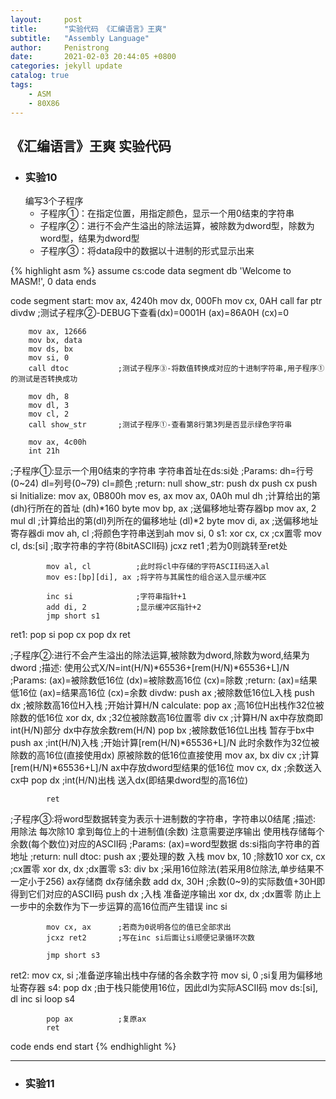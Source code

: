 ```yaml
---
layout:     post
title:      "实验代码 《汇编语言》王爽"
subtitle:   "Assembly Language"
author:     Penistrong
date:       2021-02-03 20:44:05 +0800
categories: jekyll update
catalog: true
tags:
    - ASM
    - 80X86
---
```


## 《汇编语言》王爽 实验代码

- ### 实验10
    编写3个子程序
    - 子程序①：在指定位置，用指定颜色，显示一个用0结束的字符串
    - 子程序②：进行不会产生溢出的除法运算，被除数为dword型，除数为word型，结果为dword型
    - 子程序③：将data段中的数据以十进制的形式显示出来

{% highlight asm %}
assume cs:code
data segment
    db 'Welcome to MASM!', 0
data ends

code segment
start:  mov ax, 4240h
        mov dx, 000Fh
        mov cx, 0AH
        call far ptr divdw  ;测试子程序②-DEBUG下查看(dx)=0001H (ax)=86A0H (cx)=0

        mov ax, 12666
        mov bx, data
        mov ds, bx
        mov si, 0
        call dtoc           ;测试子程序③-将数值转换成对应的十进制字符串,用子程序①的测试是否转换成功

        mov dh, 8
        mov dl, 3
        mov cl, 2
        call show_str       ;测试子程序①-查看第8行第3列是否显示绿色字符串

        mov ax, 4c00h
        int 21h
;子程序①:显示一个用0结束的字符串 字符串首址在ds:si处
;Params: dh=行号(0~24) dl=列号(0~79) cl=颜色
;return: null
show_str:   push dx
            push cx
            push si
Initialize: mov ax, 0B800h
            mov es, ax
            mov ax, 0A0h
            mul dh              ;计算给出的第(dh)行所在的首址 (dh)*160 byte
            mov bp, ax          ;送偏移地址寄存器bp
            mov ax, 2       
            mul dl              ;计算给出的第(dl)列所在的偏移地址 (dl)*2 byte
            mov di, ax          ;送偏移地址寄存器di
            mov ah, cl          ;将颜色字符串送到ah
            mov si, 0
s1:         xor cx, cx          ;cx置零
            mov cl, ds:[si]     ;取字符串的字符(8bitASCII码)
            jcxz ret1         ;若为0则跳转至ret处
            
            mov al, cl          ;此时将cl中存储的字符ASCII码送入al
            mov es:[bp][di], ax ;将字符与其属性的组合送入显示缓冲区

            inc si              ;字符串指针+1
            add di, 2           ;显示缓冲区指针+2
            jmp short s1
ret1:       pop si
            pop cx
            pop dx
            ret

;子程序②:进行不会产生溢出的除法运算,被除数为dword,除数为word,结果为dword
;描述:   使用公式X/N=int(H/N)*65536+[rem(H/N)*65536+L]/N
;Params: (ax)=被除数低16位 (dx)=被除数高16位 (cx)=除数
;return: (ax)=结果低16位 (ax)=结果高16位 (cx)=余数
divdw:      push ax     ;被除数低16位L入栈
            push dx     ;被除数高16位H入栈
            ;开始计算H/N
calculate:  pop ax      ;高16位H出栈作32位被除数的低16位
            xor dx, dx  ;32位被除数高16位置零
            div cx      ;计算H/N ax中存放商即int(H/N)部分 dx中存放余数rem(H/N)
            pop bx      ;被除数低16位L出栈 暂存于bx中
            push ax     ;int(H/N)入栈
            ;开始计算[rem(H/N)*65536+L]/N 此时余数作为32位被除数的高16位(直接使用dx) 原被除数的低16位直接使用
            mov ax, bx
            div cx      ;计算[rem(H/N)*65536+L]/N ax中存放dword型结果的低16位
            mov cx, dx  ;余数送入cx中
            pop dx      ;int(H/N)出栈 送入dx(即结果dword型的高16位)

            ret

;子程序③:将word型数据转变为表示十进制数的字符串，字符串以0结尾
;描述: 用除法 每次除10 拿到每位上的十进制值(余数) 注意需要逆序输出 使用栈存储每个余数(每个数位)对应的ASCII码
;Params: (ax)=word型数据 ds:si指向字符串的首地址
;return: null
dtoc:       push ax         ;要处理的数 入栈
            mov bx, 10      ;除数10
            xor cx, cx      ;cx置零
            xor dx, dx      ;dx置零
s3:         div bx          ;采用16位除法(若采用8位除法,单步结果不一定小于256) ax存储商 dx存储余数
            add dx, 30H     ;余数(0~9)的实际数值+30H即得到它们对应的ASCII码
            push dx         ;入栈 准备逆序输出
            xor dx, dx      ;dx置零 防止上一步中的余数作为下一步运算的高16位而产生错误
            inc si

            mov cx, ax      ;若商为0说明各位的值已全部求出
            jcxz ret2       ;写在inc si后面让si顺便记录循环次数

            jmp short s3
ret2:       mov cx, si      ;准备逆序输出栈中存储的各余数字符
            mov si, 0       ;si复用为偏移地址寄存器
s4:         pop dx          ;由于栈只能使用16位，因此dl为实际ASCII码
            mov ds:[si], dl
            inc si
            loop s4

            pop ax          ;复原ax
            ret
code ends
end start
{% endhighlight %}

---

- ### 实验11